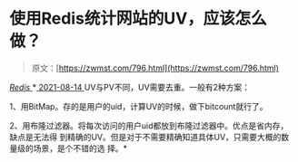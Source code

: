 <!--yml
category: 未分类
date: 0001-01-01 00:00:00
--->

# 使用Redis统计网站的UV，应该怎么做？

> 原文：[https://zwmst.com/796.html](https://zwmst.com/796.html)

   [ *Redis* ](https://zwmst.com/redis)*[ <time datetime="2021-08-14T08:11:09+08:00"> 2021-08-14 </time> ](https://zwmst.com/796.html)  UV与PV不同，UV需要去重。一般有2种方案：

1、用BitMap。存的是用户的uid，计算UV的时候，做下bitcount就行了。

2、用布隆过滤器。将每次访问的用户uid都放到布隆过滤器中。优点是省内存，缺点是无法得 到精确的UV。但是对于不需要精确知道具体UV，只需要大概的数量级的场景，是个不错的选 择。*